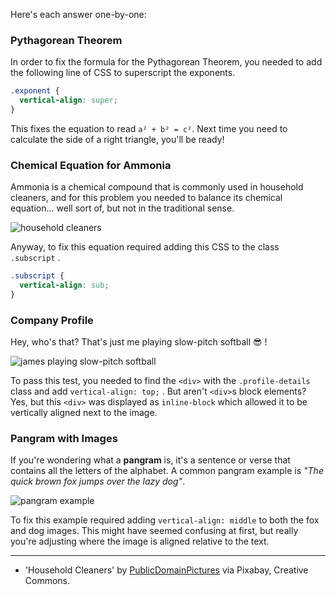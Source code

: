 Here's each answer one-by-one:

### Pythagorean Theorem

In order to fix the formula for the Pythagorean Theorem, you needed to add the following line of CSS to superscript the exponents.

```css
.exponent {
  vertical-align: super;
}
```

This fixes the equation to read `a² + b² = c²`. Next time you need to calculate the side of a right triangle, you'll be ready!

### Chemical Equation for Ammonia

Ammonia is a chemical compound that is commonly used in household cleaners, and for this problem you needed to balance its chemical equation... well sort of, but not in the traditional sense.

![household cleaners](http://udacity.github.io/fend/lessons/L5/problem-set/05-fun-with-vertical-align/spray-bottles.jpg)

Anyway, to fix this equation required adding this CSS to the class `.subscript` .

```css
.subscript {
  vertical-align: sub;
}
```

### Company Profile

Hey, who's that? That's just me playing slow-pitch softball 😎 !

![james playing slow-pitch softball](http://udacity.github.io/fend/lessons/L5/problem-set/05-fun-with-vertical-align/james-answer.png)

To pass this test, you needed to find the `<div>` with the `.profile-details` class and add `vertical-align: top;` . But aren't `<div>`s block elements? Yes, but this `<div>` was displayed as `inline-block` which allowed it to be vertically aligned next to the image.

### Pangram with Images

If you're wondering what a **pangram** is, it's a sentence or verse that contains all the letters of the alphabet. A common pangram example is _"The quick brown fox jumps over the lazy dog"_.

![pangram example](http://udacity.github.io/fend/lessons/L5/problem-set/05-fun-with-vertical-align/pangram-answer.png)

To fix this example required adding `vertical-align: middle` to both the fox and dog images. This might have seemed confusing at first, but really you're adjusting where the image is aligned relative to the text.

---

- 'Household Cleaners' by [PublicDomainPictures](https://pixabay.com/en/users/PublicDomainPictures-14/) via Pixabay, Creative Commons.